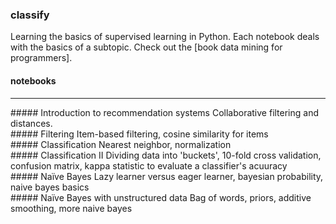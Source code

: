 ### classify
Learning the basics of supervised learning in Python. Each notebook deals with
the basics of a subtopic. Check out the [book data mining for programmers].

#### notebooks
<hr>
##### Introduction to recommendation systems
Collaborative filtering and distances.
<br>
##### Filtering
Item-based filtering, cosine similarity for items
<br>
##### Classification
Nearest neighbor, normalization
<br>
##### Classification II
Dividing data into 'buckets', 10-fold cross validation, confusion matrix, kappa statistic to evaluate a classifier's acuuracy 
<br>
##### Naïve Bayes
Lazy learner versus eager learner, bayesian probability, naive bayes basics
<br>
##### Naïve Bayes with unstructured data
Bag of words, priors, additive smoothing, more naive bayes
<br>

[View all notebooks]:http://nbviewer.ipython.org/github/harshays/dataMiningForProgrammers/tree/master/
